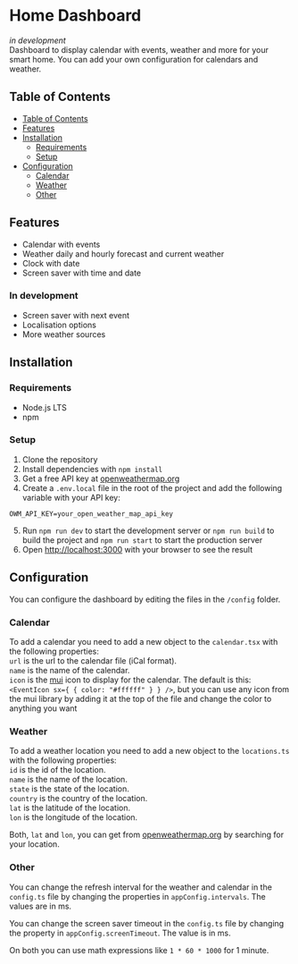 # Home Dashboard

_in development_  
Dashboard to display calendar with events, weather and more for your smart home. You can add your own configuration for calendars and weather.

## Table of Contents

- [Table of Contents](#table-of-contents)
- [Features](#features)
- [Installation](#installation)
    - [Requirements](#requirements)
    - [Setup](#setup)
- [Configuration](#configuration)
    - [Calendar](#calendar)
    - [Weather](#weather)
    - [Other](#other)

## Features

- Calendar with events
- Weather daily and hourly forecast and current weather
- Clock with date
- Screen saver with time and date

### In development

- Screen saver with next event
- Localisation options
- More weather sources

## Installation

### Requirements

- Node.js LTS
- npm

### Setup

1. Clone the repository
2. Install dependencies with `npm install`
3. Get a free API key at [openweathermap.org](https://home.openweathermap.org/api_keys)
4. Create a `.env.local` file in the root of the project and add the following variable with your API key:

```dotenv
OWM_API_KEY=your_open_weather_map_api_key
```

5. Run `npm run dev` to start the development server or `npm run build` to build the project and `npm run start` to start the production server
6. Open [http://localhost:3000](http://localhost:3000) with your browser to see the result

## Configuration

You can configure the dashboard by editing the files in the `/config` folder.

### Calendar

To add a calendar you need to add a new object to the `calendar.tsx` with the following properties:  
`url` is the url to the calendar file (iCal format).  
`name` is the name of the calendar.  
`icon` is the [mui](https://mui.com/material-ui/material-icons/) icon to display for the calendar. The default is this: `<EventIcon sx={ { color: "#ffffff" } } />`, but you can use any icon from the mui library by adding it at the top of the file and change the color to anything you want

### Weather

To add a weather location you need to add a new object to the `locations.ts` with the following properties:  
`id` is the id of the location.  
`name` is the name of the location.  
`state` is the state of the location.  
`country` is the country of the location.  
`lat` is the latitude of the location.  
`lon` is the longitude of the location.

Both, `lat` and `lon`, you can get from [openweathermap.org](https://openweathermap.org/find) by searching for your location.

### Other

You can change the refresh interval for the weather and calendar in the `config.ts` file by changing the properties in `appConfig.intervals`. The values are in ms.

You can change the screen saver timeout in the `config.ts` file by changing the property in `appConfig.screenTimeout`. The value is in ms.

On both you can use math expressions like `1 * 60 * 1000` for 1 minute.